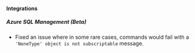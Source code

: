
#### Integrations
##### Azure SQL Management (Beta)
- Fixed an issue where in some rare cases, commands would fail with a `'NoneType' object is not subscriptable` message.
